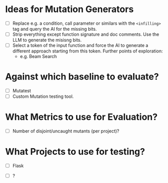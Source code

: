 # Ideas for Mutation Generators

- [ ] Replace e.g. a condition, call parameter or similars with the `<infilling>` tag and query the AI for the missing bits.
- [ ] Strip everything except function signature and doc comments. Use the LLM to generate the misisng bits.
- [ ] Select a token of the input function and force the AI to generate a different approach starting from this token. Further points of exploration:
	- e.g. Beam Search

# Against which baseline to evaluate?

- [ ] Mutatest
- [ ] Custom Mutation testing tool.

# What Metrics to use for Evaluation?

- [ ] Number of disjoint/uncaught mutants (per project)?

# What Projects to use for testing?

- [ ] Flask
- [ ] ?

